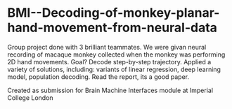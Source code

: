 # BMI--Decoding-of-monkey-planar-hand-movement-from-neural-data

Group project done with 3 brilliant teammates. We were givan neural recording of macaque monkey collected when the monkey was performing 2D hand movements. 
Goal? Decode step-by-step trajectory. Applied a variety of solutions, including: variants of linear regression, deep learning model, population decoding. 
Read the report, its a good paper.

Created as submission for Brain Machine Interfaces module at Imperial College London
